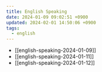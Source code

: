 ```yaml
---
title: English Speaking
date: 2024-01-09 09:02:51 +0900
updated: 2024-02-01 14:50:06 +0900
tags:
  - english
---
```


- [[english-speaking-2024-01-09]]
- [[english-speaking-2024-01-11]]
- [[english-speaking-2024-01-12]]